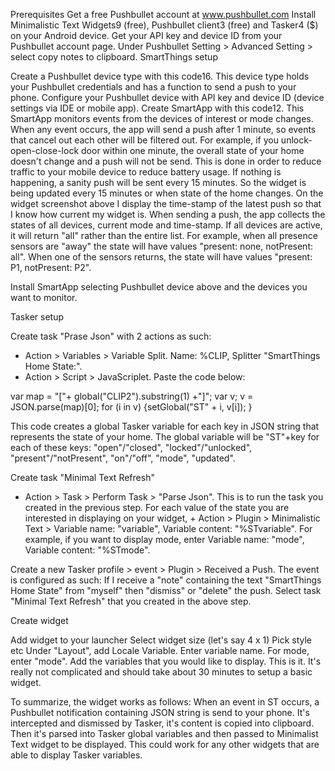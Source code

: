 
Prerequisites
Get a free Pushbullet account at www.pushbullet.com
Install Minimalistic Text Widgets9 (free), Pushbullet client3 (free) and Tasker4 ($) on your Android device.
Get your API key and device ID from your Pushbullet account page.
Under Pushbullet Setting > Advanced Setting > select copy notes to clipboard.
SmartThings setup

Create a Pushbullet device type with this code16.
This device type holds your Pushbullet credentials and has a function to send a push to your phone.
Configure your Pushbullet device with API key and device ID (device settings via IDE or mobile app).
Create SmartApp with this code12.
This SmartApp monitors events from the devices of interest or mode changes. When any event occurs, the app will send a push after 1 minute, so events that cancel out each other will be filtered out. For example, if you unlock-open-close-lock door within one minute, the overall state of your home doesn't change and a push will not be send. This is done in order to reduce traffic to your mobile device to reduce battery usage. If nothing is happening, a sanity push will be sent every 15 minutes. So the widget is being updated every 15 minutes or when state of the home changes. On the widget screenshot above I display the time-stamp of the latest push so that I know how current my widget is.
When sending a push, the app collects the states of all devices, current mode and time-stamp. If all devices are active, it will return "all" rather than the entire list. For example, when all presence sensors are "away" the state will have values "present: none, notPresent: all". When one of the sensors returns, the state will have values "present: P1, notPresent: P2".

Install SmartApp selecting Pushbullet device above and the devices you want to monitor.

Tasker setup

Create task "Prase Json" with 2 actions as such:
+ Action > Variables > Variable Split. Name: %CLIP, Splitter "SmartThings Home State:".
+ Action > Script > JavaScriplet. Paste the code below:

var map = "["+ global("CLIP2").substring(1) +"]";
var v;
v = JSON.parse(map)[0];
for (i in v) {setGlobal("ST" + i, v[i]); }

This code creates a global Tasker variable for each key in JSON string that represents the state of your home. The global variable will be "ST"+key for each of these keys: "open"/"closed", "locked"/"unlocked", "present"/"notPresent", "on"/"off", "mode", "updated".

Create task "Minimal Text Refresh"
+ Action > Task > Perform Task > "Parse Json". This is to run the task you created in the previous step.
For each value of the state you are interested in displaying on your widget, + Action > Plugin > Minimalistic Text > Variable name: "variable", Variable content: "%STvariable". For example, if you want to display mode, enter Variable name: "mode", Variable content: "%STmode".

Create a new Tasker profile > event > Plugin > Received a Push. The event is configured as such: If I receive a "note" containing the text "SmartThings Home State" from "myself" then "dismiss" or "delete" the push. Select task "Minimal Text Refresh" that you created in the above step.

Create widget

Add widget to your launcher
Select widget size (let's say 4 x 1)
Pick style etc
Under "Layout", add Locale Variable. Enter variable name. For mode, enter "mode".
Add the variables that you would like to display.
This is it. It's really not complicated and should take about 30 minutes to setup a basic widget.

To summarize, the widget works as follows: When an event in ST occurs, a Pushbullet notification containing JSON string is send to your phone. It's intercepted and dismissed by Tasker, it's content is copied into clipboard. Then it's parsed into Tasker global variables and then passed to Minimalist Text widget to be displayed. This could work for any other widgets that are able to display Tasker variables.
